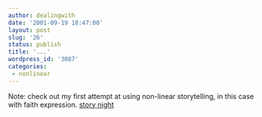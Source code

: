 ```yaml
---
author: dealingwith
date: '2001-09-19 18:47:00'
layout: post
slug: '26'
status: publish
title: '...'
wordpress_id: '3087'
categories:
 - nonlinear
---
```


Note: check out my first attempt at using non-linear storytelling, in this
case with faith expression. [story night][1]


   [1]: http://danielsjourney.com/art/installations/story1/story_night.html

   

